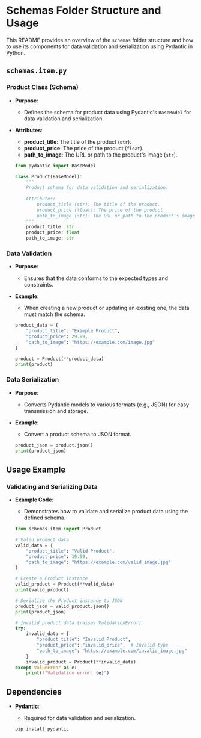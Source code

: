 # Schemas Folder Structure and Usage

This README provides an overview of the `schemas` folder structure and how to use its components for data validation and serialization using Pydantic in Python.

## `schemas.item.py`

### Product Class (Schema)

- **Purpose**:
  - Defines the schema for product data using Pydantic's `BaseModel` for data validation and serialization.

- **Attributes**:
  - **product_title**: The title of the product (`str`).
  - **product_price**: The price of the product (`float`).
  - **path_to_image**: The URL or path to the product's image (`str`).

  ```python
  from pydantic import BaseModel

  class Product(BaseModel):
      """
      Product schema for data validation and serialization.
      
      Attributes:
          product_title (str): The title of the product.
          product_price (float): The price of the product.
          path_to_image (str): The URL or path to the product's image.
      """
      product_title: str
      product_price: float
      path_to_image: str
  ```

### Data Validation

- **Purpose**:
  - Ensures that the data conforms to the expected types and constraints.

- **Example**:
  - When creating a new product or updating an existing one, the data must match the schema.

  ```python
  product_data = {
      "product_title": "Example Product",
      "product_price": 29.99,
      "path_to_image": "https://example.com/image.jpg"
  }

  product = Product(**product_data)
  print(product)
  ```

### Data Serialization

- **Purpose**:
  - Converts Pydantic models to various formats (e.g., JSON) for easy transmission and storage.

- **Example**:
  - Convert a product schema to JSON format.

  ```python
  product_json = product.json()
  print(product_json)
  ```

## Usage Example

### Validating and Serializing Data

- **Example Code**:
  - Demonstrates how to validate and serialize product data using the defined schema.

  ```python
  from schemas.item import Product

  # Valid product data
  valid_data = {
      "product_title": "Valid Product",
      "product_price": 19.99,
      "path_to_image": "https://example.com/valid_image.jpg"
  }

  # Create a Product instance
  valid_product = Product(**valid_data)
  print(valid_product)

  # Serialize the Product instance to JSON
  product_json = valid_product.json()
  print(product_json)

  # Invalid product data (raises ValidationError)
  try:
      invalid_data = {
          "product_title": "Invalid Product",
          "product_price": "invalid_price",  # Invalid type
          "path_to_image": "https://example.com/invalid_image.jpg"
      }
      invalid_product = Product(**invalid_data)
  except ValueError as e:
      print(f"Validation error: {e}")
  ```

## Dependencies

- **Pydantic**:
  - Required for data validation and serialization.

  ```bash
  pip install pydantic
  ```
